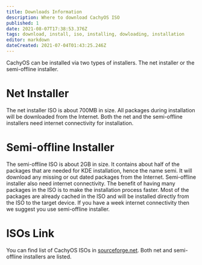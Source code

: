 ```yaml
---
title: Downloads Information
description: Where to download CachyOS ISO
published: 1
date: 2021-08-07T17:38:53.376Z
tags: download, install, iso, installing, dowloading, installation
editor: markdown
dateCreated: 2021-07-04T01:43:25.246Z
---
```


CachyOS can be installed via two types of installers. The net installer or the semi-offline installer.

# Net Installer
The net installer ISO is about 700MB in size. All packages during installation will be downloaded from the Internet. Both the net and the semi-offline installers need internet connectivity for installation.

# Semi-offline Installer
The semi-offline ISO is about 2GB in size. It contains about half of the packages that are needed for KDE installation, hence the name semi. It will download any missing or out dated packages from the Internet. Semi-offline installer also need internet connectivity. The benefit of having many packages in the ISO is to make the installation process faster. Most of the packages are already cached in the ISO and will be installed directly from the ISO to the target device. If you have a week internet connectivity then we suggest you use semi-offline installer.

# ISOs Link
You can find list of CachyOS ISOs in [sourceforge.net](https://sourceforge.net/projects/cachyos-arch/files/). Both net and semi-offline installers are listed.